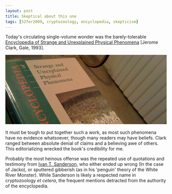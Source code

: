 ```yaml
---
layout: post
title: Skeptical about this one
tags: [52for2009, cryptozoology, encyclopedia, skepticism]
--- 
```


Today's circulating single-volume wonder was the barely-tolerable [Encyclopedia of Strange and Unexplained Physical Phenomena](http://www.amazon.com/Encyclopedia-Strange-Unexplained-Physical-Phenomena/dp/081038843X/ref=sr_1_1?ie=UTF8&s=books&qid=1231382994&sr=8-1) [Jerome Clark, Gale, 1993].

![Encyclopedia of Strange and Unexplained Physical Phenomena](/images/paranormal.jpg)

It must be tough to put together such a work, as most such phenomena have no evidence whatsoever, though many readers may have beliefs. Clark ranged between absolute denial of claims and a believing awe of others. This editorializing wrecked the book's credibility for me.

Probably the most heinous offense was the repeated use of quotations and testimony from [Ivan T. Sanderson](http://en.wikipedia.org/wiki/Ivan_T._Sanderson), who either ended up wrong (In the case of Jacko), or sputtered gibberish (as in his 'penguin' theory of the White River Monster). While Sanderson is likely a respected name in cryptozoology _et cetera_, the frequent mentions detracted from the authority of the encyclopedia.